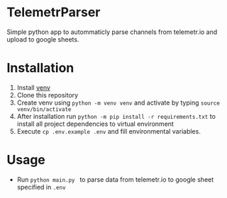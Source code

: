 # TelemetrParser
Simple python app to autommaticly parse channels from telemetr.io and upload to google sheets.

# Installation
1. Install [venv](https://docs.python.org/3/library/venv.html)
2. Clone this repository
3. Create venv using ```python -m venv venv``` and activate by typing ```source venv/bin/activate```
4. After installation run ```python -m pip install -r requirements.txt``` to install all project dependencies to virtual environment
5. Execute ```cp .env.example .env``` and fill environmental variables.

# Usage
- Run ```python main.py ``` to parse data from telemetr.io to google sheet specified in ```.env```